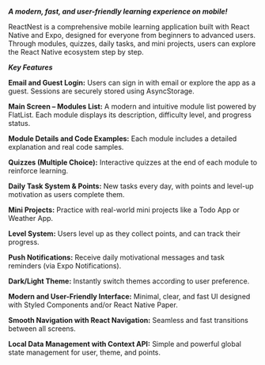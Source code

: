 ***A modern, fast, and user-friendly learning experience on mobile!***

ReactNest is a comprehensive mobile learning application built with React Native and Expo, designed for everyone from beginners to advanced users.
Through modules, quizzes, daily tasks, and mini projects, users can explore the React Native ecosystem step by step.

***Key Features***

**Email and Guest Login:**
Users can sign in with email or explore the app as a guest. Sessions are securely stored using AsyncStorage.

**Main Screen – Modules List:**
A modern and intuitive module list powered by FlatList. Each module displays its description, difficulty level, and progress status.

**Module Details and Code Examples:**
Each module includes a detailed explanation and real code samples.

**Quizzes (Multiple Choice):**
Interactive quizzes at the end of each module to reinforce learning.

**Daily Task System & Points:**
New tasks every day, with points and level-up motivation as users complete them.

**Mini Projects:**
Practice with real-world mini projects like a Todo App or Weather App.

**Level System:**
Users level up as they collect points, and can track their progress.

**Push Notifications:**
Receive daily motivational messages and task reminders (via Expo Notifications).

**Dark/Light Theme:**
Instantly switch themes according to user preference.

**Modern and User-Friendly Interface:**
Minimal, clear, and fast UI designed with Styled Components and/or React Native Paper.

**Smooth Navigation with React Navigation:**
Seamless and fast transitions between all screens.

**Local Data Management with Context API:**
Simple and powerful global state management for user, theme, and points.

